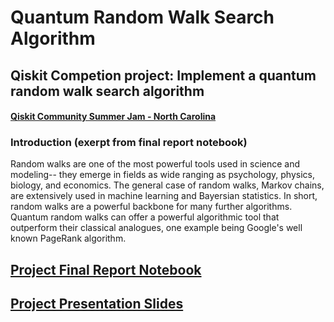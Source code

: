 # Quantum Random Walk Search Algorithm

## Qiskit Competion project: Implement a quantum random walk search algorithm

#### [Qiskit Community Summer Jam - North Carolina](https://www.hackerearth.com/challenges/hackathon/qiskit-community-summer-jam-north-carolina/)


### Introduction (exerpt from final report notebook)
Random walks are one of the most powerful tools used in science and modeling-- they emerge in fields as wide ranging as psychology, physics, biology, and economics. The general case of random walks, Markov chains, are extensively used in machine learning and Bayersian statistics. In short, random walks are a powerful backbone for many further algorithms. Quantum random walks can offer a powerful algorithmic tool that outperform their classical analogues, one example being Google's well known PageRank algorithm.

## [Project Final Report Notebook](https://github.com/nickk124/quantumsearch/blob/master/random_walk_search.ipynb)
## [Project Presentation Slides](https://docs.google.com/presentation/d/12z91TcJpA5Xs7IAXA2TSqWe6dqgraMIdLQBUktpFH7M)


